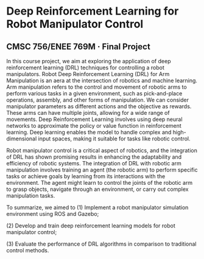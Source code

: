 # Deep Reinforcement Learning for Robot Manipulator Control

## CMSC 756/ENEE 769M · Final Project

In this course project, we aim at exploring the application of deep reinforcement learning (DRL) techniques for controlling a robot manipulators. Robot Deep Reinforcement Learning (DRL) for Arm Manipulation is an aera at the intersection of robotics and machine learning. Arm manipulation refers to the control and movement of robotic arms to perform various tasks in a given environment, such as pick-and-place operations, assembly, and other forms of manipulation. We can consider manipulator parameters as different actions and the objective as rewards. These arms can have multiple joints, allowing for a wide range of movements. Deep Reinforcement Learning involves using deep neural networks to approximate the policy or value function in reinforcement learning. Deep learning enables the model to handle complex and high-dimensional input spaces, making it suitable for tasks like robotic control.

Robot manipulator control is a critical aspect of robotics, and the integration of DRL has shown promising results in enhancing the adaptability and efficiency of robotic systems. The integration of DRL with robotic arm manipulation involves training an agent (the robotic arm) to perform specific tasks or achieve goals by learning from its interactions with the environment. The agent might learn to control the joints of the robotic arm to grasp objects, navigate through an environment, or carry out complex manipulation tasks.

To summarize, we aimed to (1) Implement a robot manipulator simulation environment using ROS and Gazebo;

(2) Develop and train deep reinforcement learning models for robot manipulator control;

(3) Evaluate the performance of DRL algorithms in comparison to traditional control methods.
